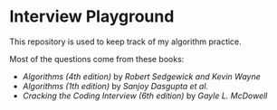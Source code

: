 # Interview Playground
This repository is used to keep track of my algorithm practice.

Most of the questions come from these books:
  - *Algorithms (4th edition)* by *Robert Sedgewick and Kevin Wayne*
  - *Algorithms (1th edition)* by *Sanjoy Dasgupta et al.*
  - *Cracking the Coding Interview (6th edition)* by *Gayle L. McDowell*
